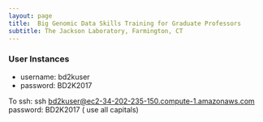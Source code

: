 ```yaml
---
layout: page
title:  Big Genomic Data Skills Training for Graduate Professors
subtitle: The Jackson Laboratory, Farmington, CT
---
```


### User Instances

- username: bd2kuser
- password: BD2K2017

To ssh: ssh bd2kuser@ec2-34-202-235-150.compute-1.amazonaws.com
password: BD2K2017   ( use all capitals)
